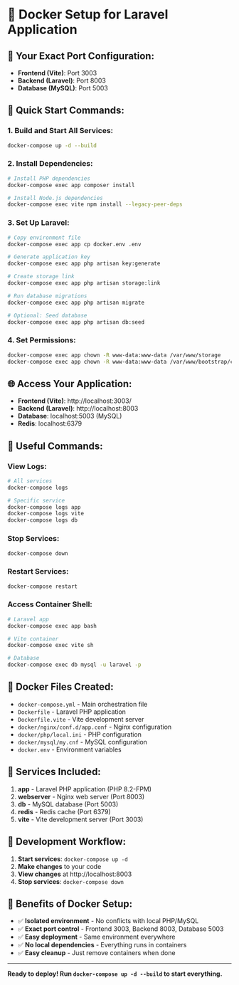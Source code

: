 # 🐳 **Docker Setup for Laravel Application**

## 🎯 **Your Exact Port Configuration:**
- **Frontend (Vite)**: Port 3003
- **Backend (Laravel)**: Port 8003  
- **Database (MySQL)**: Port 5003

## 🚀 **Quick Start Commands:**

### **1. Build and Start All Services:**
```bash
docker-compose up -d --build
```

### **2. Install Dependencies:**
```bash
# Install PHP dependencies
docker-compose exec app composer install

# Install Node.js dependencies
docker-compose exec vite npm install --legacy-peer-deps
```

### **3. Set Up Laravel:**
```bash
# Copy environment file
docker-compose exec app cp docker.env .env

# Generate application key
docker-compose exec app php artisan key:generate

# Create storage link
docker-compose exec app php artisan storage:link

# Run database migrations
docker-compose exec app php artisan migrate

# Optional: Seed database
docker-compose exec app php artisan db:seed
```

### **4. Set Permissions:**
```bash
docker-compose exec app chown -R www-data:www-data /var/www/storage
docker-compose exec app chown -R www-data:www-data /var/www/bootstrap/cache
```

## 🌐 **Access Your Application:**

- **Frontend (Vite)**: http://localhost:3003/
- **Backend (Laravel)**: http://localhost:8003
- **Database**: localhost:5003 (MySQL)
- **Redis**: localhost:6379

## 🔧 **Useful Commands:**

### **View Logs:**
```bash
# All services
docker-compose logs

# Specific service
docker-compose logs app
docker-compose logs vite
docker-compose logs db
```

### **Stop Services:**
```bash
docker-compose down
```

### **Restart Services:**
```bash
docker-compose restart
```

### **Access Container Shell:**
```bash
# Laravel app
docker-compose exec app bash

# Vite container
docker-compose exec vite sh

# Database
docker-compose exec db mysql -u laravel -p
```

## 📁 **Docker Files Created:**

- `docker-compose.yml` - Main orchestration file
- `Dockerfile` - Laravel PHP application
- `Dockerfile.vite` - Vite development server
- `docker/nginx/conf.d/app.conf` - Nginx configuration
- `docker/php/local.ini` - PHP configuration
- `docker/mysql/my.cnf` - MySQL configuration
- `docker.env` - Environment variables

## 🎯 **Services Included:**

1. **app** - Laravel PHP application (PHP 8.2-FPM)
2. **webserver** - Nginx web server (Port 8003)
3. **db** - MySQL database (Port 5003)
4. **redis** - Redis cache (Port 6379)
5. **vite** - Vite development server (Port 3003)

## 🔄 **Development Workflow:**

1. **Start services**: `docker-compose up -d`
2. **Make changes** to your code
3. **View changes** at http://localhost:8003
4. **Stop services**: `docker-compose down`

## 🎊 **Benefits of Docker Setup:**

- ✅ **Isolated environment** - No conflicts with local PHP/MySQL
- ✅ **Exact port control** - Frontend 3003, Backend 8003, Database 5003
- ✅ **Easy deployment** - Same environment everywhere
- ✅ **No local dependencies** - Everything runs in containers
- ✅ **Easy cleanup** - Just remove containers when done

---

**Ready to deploy! Run `docker-compose up -d --build` to start everything.** 